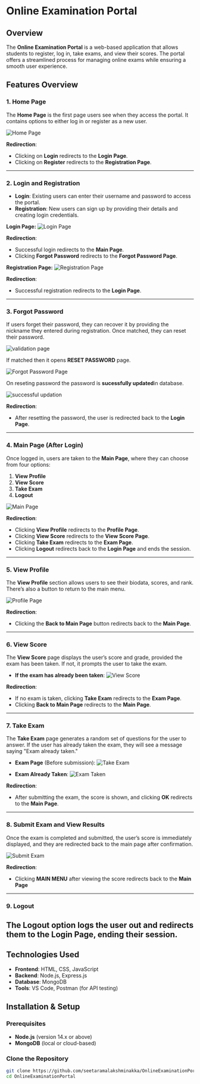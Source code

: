 # Online Examination Portal

## Overview
The **Online Examination Portal** is a web-based application that allows students to register, log in, take exams, and view their scores. The portal offers a streamlined process for managing online exams while ensuring a smooth user experience.

## Features Overview

### 1. Home Page
The **Home Page** is the first page users see when they access the portal. It contains options to either log in or register as a new user.

![Home Page](public/images/WhatsApp%20Image%202024-10-27%20at%2018.36.13.jpeg)

**Redirection**:  
- Clicking on **Login** redirects to the **Login Page**.
- Clicking on **Register** redirects to the **Registration Page**.

---

### 2. Login and Registration
- **Login**: Existing users can enter their username and password to access the portal.
- **Registration**: New users can sign up by providing their details and creating login credentials.

**Login Page:**
![Login Page](public/images/WhatsApp%20Image%202024-10-27%20at%2018.37.45.jpeg)

**Redirection**:  
- Successful login redirects to the **Main Page**.
- Clicking **Forgot Password** redirects to the **Forgot Password Page**.

**Registration Page:**
![Registration Page](public/images/WhatsApp%20Image%202024-10-27%20at%2018.42.11.jpeg)

**Redirection**:  
- Successful registration redirects to the **Login Page**.

---

### 3. Forgot Password
If users forget their password, they can recover it by providing the nickname they entered during registration. Once matched, they can reset their password.

![validation page](public/images/WhatsApp%20Image%202024-10-27%20at%2018.40.46.jpeg)

If matched then it opens **RESET PASSWORD** page.

![Forgot Password Page](public/images/WhatsApp%20Image%202024-10-27%20at%2018.41.07.jpeg)

On reseting password the password is **sucessfully updated**in database.

![successful updation](public/images/WhatsApp%20Image%202024-10-27%20at%2018.41.46.jpeg)

**Redirection**:  

- After resetting the password, the user is redirected back to the **Login Page**.
---
### 4. Main Page (After Login)
Once logged in, users are taken to the **Main Page**, where they can choose from four options:
1. **View Profile**
2. **View Score**
3. **Take Exam**
4. **Logout**

![Main Page](public/images/WhatsApp%20Image%202024-10-27%20at%2018.38.14.jpeg)

**Redirection**:  
- Clicking **View Profile** redirects to the **Profile Page**.
- Clicking **View Score** redirects to the **View Score Page**.
- Clicking **Take Exam** redirects to the **Exam Page**.
- Clicking **Logout** redirects back to the **Login Page** and ends the session.

---

### 5. View Profile
The **View Profile** section allows users to see their biodata, scores, and rank. There’s also a button to return to the main menu.

![Profile Page](public/images/WhatsApp%20Image%202024-10-27%20at%2018.39.40.jpeg)

**Redirection**:  
- Clicking the **Back to Main Page** button redirects back to the **Main Page**.

---

### 6. View Score
The **View Score** page displays the user’s score and grade, provided the exam has been taken. If not, it prompts the user to take the exam.

- **If the exam has already been taken**:
  ![View Score](public/images/WhatsApp%20Image%202024-10-27%20at%2018.38.58.jpeg)

**Redirection**:  
- If no exam is taken, clicking **Take Exam** redirects to the **Exam Page**.
- Clicking **Back to Main Page** redirects to the **Main Page**.

---

### 7. Take Exam
The **Take Exam** page generates a random set of questions for the user to answer. If the user has already taken the exam, they will see a message saying "Exam already taken."

- **Exam Page** (Before submission):
  ![Take Exam](public/images/WhatsApp%20Image%202024-10-27%20at%2018.42.34.jpeg)

- **Exam Already Taken**:
  ![Exam Taken](public/images/WhatsApp%20Image%202024-10-27%20at%2018.40.28.jpeg)

**Redirection**:  
- After submitting the exam, the score is shown, and clicking **OK** redirects to the **Main Page**.

---

### 8. Submit Exam and View Results
Once the exam is completed and submitted, the user’s score is immediately displayed, and they are redirected back to the main page after confirmation.

![Submit Exam](public/images/WhatsApp%20Image%202024-10-27%20at%2018.43.00.jpeg)

**Redirection**:  
- Clicking **MAIN MENU** after viewing the score redirects back to the **Main Page**
---

### 9. Logout
The **Logout** option logs the user out and redirects them to the **Login Page**, ending their session.
---

## Technologies Used
- **Frontend**: HTML, CSS, JavaScript
- **Backend**: Node.js, Express.js
- **Database**: MongoDB
- **Tools**: VS Code, Postman (for API testing)

## Installation & Setup

### Prerequisites
- **Node.js** (version 14.x or above)
- **MongoDB** (local or cloud-based)


### Clone the Repository
```bash
git clone https://github.com/seetaramalakshminakka/OnlineExaminationPortal.git
cd OnlineExaminationPortal
